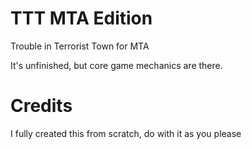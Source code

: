 # TTT MTA Edition
Trouble in Terrorist Town for MTA

It's unfinished, but core game mechanics are there.

# Credits
I fully created this from scratch, do with it as you please